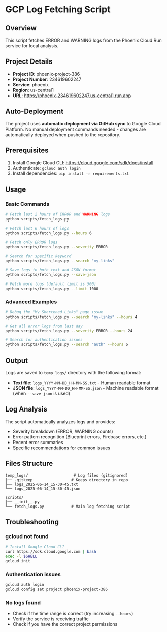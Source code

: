 # GCP Log Fetching Script

## Overview
This script fetches ERROR and WARNING logs from the Phoenix Cloud Run service for local analysis.

## Project Details
- **Project ID**: phoenix-project-386
- **Project Number**: 234619602247  
- **Service**: phoenix
- **Region**: us-central1
- **URL**: https://phoenix-234619602247.us-central1.run.app

## Auto-Deployment
The project uses **automatic deployment via GitHub sync** to Google Cloud Platform. No manual deployment commands needed - changes are automatically deployed when pushed to the repository.

## Prerequisites
1. Install Google Cloud CLI: https://cloud.google.com/sdk/docs/install
2. Authenticate: `gcloud auth login`
3. Install dependencies: `pip install -r requirements.txt`

## Usage

### Basic Commands
```bash
# Fetch last 2 hours of ERROR and WARNING logs
python scripts/fetch_logs.py

# Fetch last 6 hours of logs
python scripts/fetch_logs.py --hours 6

# Fetch only ERROR logs
python scripts/fetch_logs.py --severity ERROR

# Search for specific keyword
python scripts/fetch_logs.py --search "my-links"

# Save logs in both text and JSON format
python scripts/fetch_logs.py --save-json

# Fetch more logs (default limit is 500)
python scripts/fetch_logs.py --limit 1000
```

### Advanced Examples
```bash
# Debug the "My Shortened Links" page issue
python scripts/fetch_logs.py --search "my-links" --hours 4

# Get all error logs from last day
python scripts/fetch_logs.py --severity ERROR --hours 24

# Search for authentication issues
python scripts/fetch_logs.py --search "auth" --hours 6
```

## Output
Logs are saved to `temp_logs/` directory with the following format:
- **Text file**: `logs_YYYY-MM-DD_HH-MM-SS.txt` - Human readable format
- **JSON file**: `logs_YYYY-MM-DD_HH-MM-SS.json` - Machine readable format (when `--save-json` is used)

## Log Analysis
The script automatically analyzes logs and provides:
- Severity breakdown (ERROR, WARNING counts)
- Error pattern recognition (Blueprint errors, Firebase errors, etc.)
- Recent error summaries
- Specific recommendations for common issues

## Files Structure
```
temp_logs/                    # Log files (gitignored)
├── .gitkeep                 # Keeps directory in repo
├── logs_2025-06-14_15-30-45.txt
└── logs_2025-06-14_15-30-45.json

scripts/
├── __init__.py
└── fetch_logs.py            # Main log fetching script
```

## Troubleshooting

### gcloud not found
```bash
# Install Google Cloud CLI
curl https://sdk.cloud.google.com | bash
exec -l $SHELL
gcloud init
```

### Authentication issues
```bash
gcloud auth login
gcloud config set project phoenix-project-386
```

### No logs found
- Check if the time range is correct (try increasing `--hours`)
- Verify the service is receiving traffic
- Check if you have the correct project permissions
